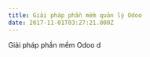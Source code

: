```yaml
---
title: Giải pháp phần mềm quản lý Odoo
date: 2017-11-01T03:27:21.000Z
---
```

Giải pháp phần mềm Odoo d
